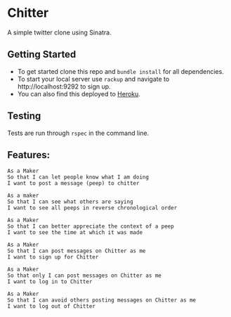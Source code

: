 Chitter
=================

A simple twitter clone using Sinatra.

Getting Started
-------

* To get started clone this repo and ```bundle install``` for all dependencies.
* To start your local server use ```rackup``` and navigate to http://localhost:9292 to sign up.
* You can also find this deployed to [Heroku](https://mighty-lake-47923.herokuapp.com/homepage).

Testing
-------
Tests are run through ```rspec``` in the command line.

Features:
-------

```
As a Maker
So that I can let people know what I am doing  
I want to post a message (peep) to chitter

As a maker
So that I can see what others are saying  
I want to see all peeps in reverse chronological order

As a Maker
So that I can better appreciate the context of a peep
I want to see the time at which it was made

As a Maker
So that I can post messages on Chitter as me
I want to sign up for Chitter

As a Maker
So that only I can post messages on Chitter as me
I want to log in to Chitter

As a Maker
So that I can avoid others posting messages on Chitter as me
I want to log out of Chitter
```
